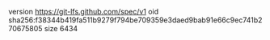 version https://git-lfs.github.com/spec/v1
oid sha256:f38344b419fa511b9279f794be709359e3daed9bab91e66c9ec741b270675805
size 6434
